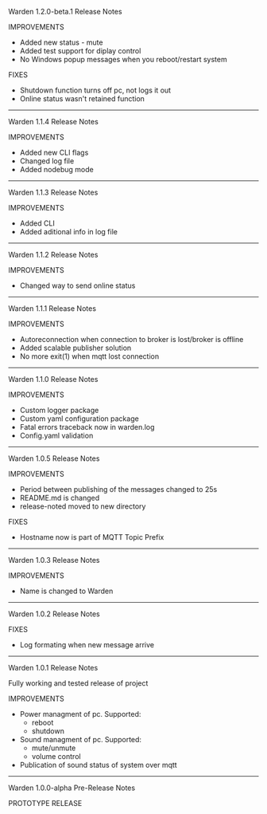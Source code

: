 Warden 1.2.0-beta.1 Release Notes

IMPROVEMENTS

- Added new status - mute
- Added test support for diplay control
- No Windows popup messages when you reboot/restart system

FIXES

- Shutdown function turns off pc, not logs it out
- Online status wasn't retained function

---

Warden 1.1.4 Release Notes

IMPROVEMENTS

- Added new CLI flags
- Changed log file
- Added nodebug mode

---

Warden 1.1.3 Release Notes

IMPROVEMENTS

- Added CLI
- Added aditional info in log file

---

Warden 1.1.2 Release Notes

IMPROVEMENTS

- Changed way to send online status

---

Warden 1.1.1 Release Notes

IMPROVEMENTS

- Autoreconnection when connection to broker is lost/broker is offline
- Added scalable publisher solution
- No more exit(1) when mqtt lost connection

---

Warden 1.1.0 Release Notes

IMPROVEMENTS

- Custom logger package
- Custom yaml configuration package
- Fatal errors traceback now in warden.log
- Config.yaml validation

---

Warden 1.0.5 Release Notes

IMPROVEMENTS

- Period between publishing of the messages changed to 25s
- README.md is changed
- release-noted moved to new directory

FIXES

- Hostname now is part of MQTT Topic Prefix

---

Warden 1.0.3 Release Notes

IMPROVEMENTS

- Name is changed to Warden

---

Warden 1.0.2 Release Notes

FIXES

- Log formating when new message arrive

---

Warden 1.0.1 Release Notes

Fully working and tested release of project

IMPROVEMENTS

- Power managment of pc. Supported:
  - reboot
  - shutdown
- Sound managment of pc. Supported:
  - mute/unmute
  - volume control
- Publication of sound status of system over mqtt

---

Warden 1.0.0-alpha Pre-Release Notes

PROTOTYPE RELEASE
